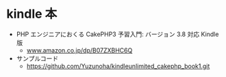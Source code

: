 # kindle 本

- PHP エンジニアにおくる CakePHP3 予習入門: バージョン 3.8 対応 Kindle 版
  - www.amazon.co.jp/dp/B07ZXBHC6Q
- サンプルコード
  - https://github.com/Yuzunoha/kindleunlimited_cakephp_book1.git
